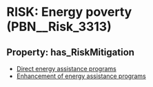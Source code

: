 # RISK: __Energy poverty__ (PBN__Risk_3313)

## Property: has_RiskMitigation

* [Direct energy assistance programs](PBN__Mitigation_1980)
* [Enhancement of energy assistance programs](PBN__Mitigation_1982)

